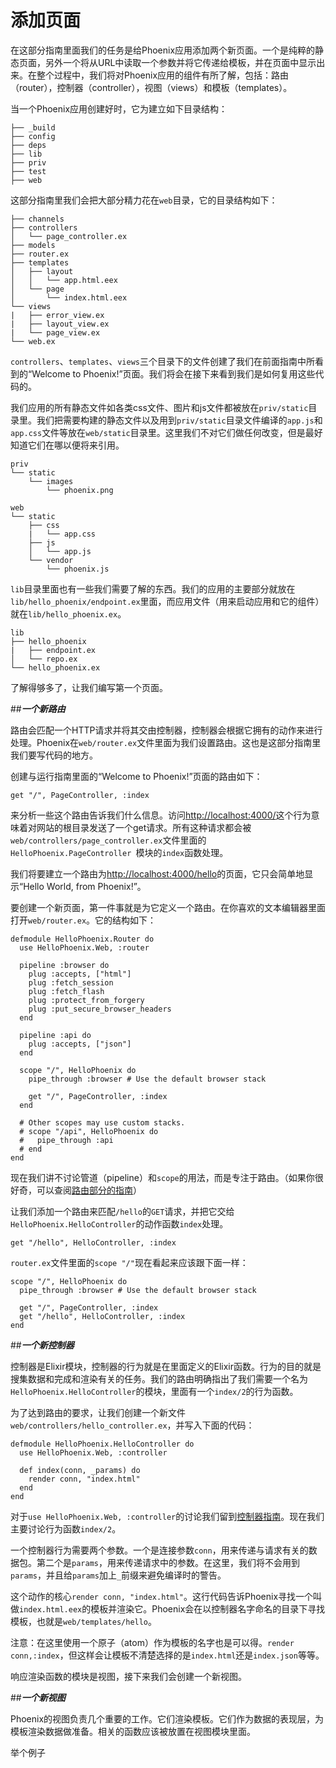  # 添加页面
 
 在这部分指南里面我们的任务是给Phoenix应用添加两个新页面。一个是纯粹的静态页面，另外一个将从URL中读取一个参数并将它传递给模板，并在页面中显示出来。在整个过程中，我们将对Phoenix应用的组件有所了解，包括：路由（router），控制器（controller），视图（views）和模板（templates）。
 
 当一个Phoenix应用创建好时，它为建立如下目录结构：
 ```
├── _build
├── config
├── deps
├── lib
├── priv
├── test
├── web
```
这部分指南里我们会把大部分精力花在`web`目录，它的目录结构如下：
```
├── channels
├── controllers
│   └── page_controller.ex
├── models
├── router.ex
├── templates
│   ├── layout
│   │   └── app.html.eex
│   └── page
│       └── index.html.eex
└── views
|   ├── error_view.ex
|   ├── layout_view.ex
|   └── page_view.ex
└── web.ex
```

`controllers`、`templates`、`views`三个目录下的文件创建了我们在前面指南中所看到的“Welcome to Phoenix!”页面。我们将会在接下来看到我们是如何复用这些代码的。

我们应用的所有静态文件如各类css文件、图片和js文件都被放在`priv/static`目录里。我们把需要构建的静态文件以及用到`priv/static`目录文件编译的`app.js`和`app.css`文件等放在`web/static`目录里。这里我们不对它们做任何改变，但是最好知道它们在哪以便将来引用。
```
priv
└── static
    └── images
        └── phoenix.png
```
```
web
└── static
    ├── css
    |   └── app.css
    ├── js
    │   └── app.js
    └── vendor
        └── phoenix.js
```

`lib`目录里面也有一些我们需要了解的东西。我们的应用的主要部分就放在`lib/hello_phoenix/endpoint.ex`里面，而应用文件（用来启动应用和它的组件）就在`lib/hello_phoenix.ex`。
```
lib
├── hello_phoenix
|   ├── endpoint.ex
│   └── repo.ex
└── hello_phoenix.ex
```

了解得够多了，让我们编写第一个页面。

##<strong><em>一个新路由</em></strong>

路由会匹配一个HTTP请求并将其交由控制器，控制器会根据它拥有的动作来进行处理。Phoenix在`web/router.ex`文件里面为我们设置路由。这也是这部分指南里我们要写代码的地方。

创建与运行指南里面的“Welcome to Phoenix!”页面的路由如下：
```
get "/", PageController, :index
```
来分析一些这个路由告诉我们什么信息。访问[http://localhost:4000/](http://localhost:4000/)这个行为意味着对网站的根目录发送了一个get请求。所有这种请求都会被`web/controllers/page_controller.ex`文件里面的`HelloPhoenix.PageController `模块的`index`函数处理。

我们将要建立一个路由为[http://localhost:4000/hello](http://localhost:4000/hello)的页面，它只会简单地显示“Hello World, from Phoenix!”。

要创建一个新页面，第一件事就是为它定义一个路由。在你喜欢的文本编辑器里面打开`web/router.ex`。它的结构如下：
```
defmodule HelloPhoenix.Router do
  use HelloPhoenix.Web, :router

  pipeline :browser do
    plug :accepts, ["html"]
    plug :fetch_session
    plug :fetch_flash
    plug :protect_from_forgery
    plug :put_secure_browser_headers
  end
  
  pipeline :api do
    plug :accepts, ["json"]
  end

  scope "/", HelloPhoenix do
    pipe_through :browser # Use the default browser stack

    get "/", PageController, :index
  end

  # Other scopes may use custom stacks.
  # scope "/api", HelloPhoenix do
  #   pipe_through :api
  # end
end
```
现在我们讲不讨论管道（pipeline）和`scope`的用法，而是专注于路由。（如果你很好奇，可以查阅[路由部分的指南](http://www.phoenixframework.org/docs/routing)）

让我们添加一个路由来匹配`/hello`的`GET`请求，并把它交给`HelloPhoenix.HelloController`的动作函数`index`处理。
```
get "/hello", HelloController, :index
```
`router.ex`文件里面的`scope "/"`现在看起来应该跟下面一样：
```
scope "/", HelloPhoenix do
  pipe_through :browser # Use the default browser stack

  get "/", PageController, :index
  get "/hello", HelloController, :index
end
```
##<strong><em>一个新控制器</em></strong>

控制器是Elixir模块，控制器的行为就是在里面定义的Elixir函数。行为的目的就是搜集数据和完成和渲染有关的任务。我们的路由明确指出了我们需要一个名为`HelloPhoenix.HelloController`的模块，里面有一个`index/2`的行为函数。

为了达到路由的要求，让我们创建一个新文件`web/controllers/hello_controller.ex`，并写入下面的代码：
```
defmodule HelloPhoenix.HelloController do
  use HelloPhoenix.Web, :controller

  def index(conn, _params) do
    render conn, "index.html"
  end
end
```
对于`use HelloPhoenix.Web, :controller`的讨论我们留到[控制器指南](http://www.phoenixframework.org/docs/controllers)。现在我们主要讨论行为函数`index/2`。

一个控制器行为需要两个参数。一个是连接参数`conn`，用来传递与请求有关的数据包。第二个是`params`，用来传递请求中的参数。在这里，我们将不会用到`params`，并且给`params`加上`_`前缀来避免编译时的警告。

这个动作的核心`render conn, "index.html"`。这行代码告诉Phoenix寻找一个叫做`index.html.eex`的模板并渲染它。Phoenix会在以控制器名字命名的目录下寻找模板，也就是`web/templates/hello`。

注意：在这里使用一个原子（atom）作为模板的名字也是可以得。`render conn,:index`，但这样会让模板不清楚选择的是`index.html`还是`index.json`等等。

响应渲染函数的模块是视图，接下来我们会创建一个新视图。

##<strong><em>一个新视图</em></strong>

Phoenix的视图负责几个重要的工作。它们渲染模板。它们作为数据的表现层，为模板渲染数据做准备。相关的函数应该被放置在视图模块里面。

举个例子
